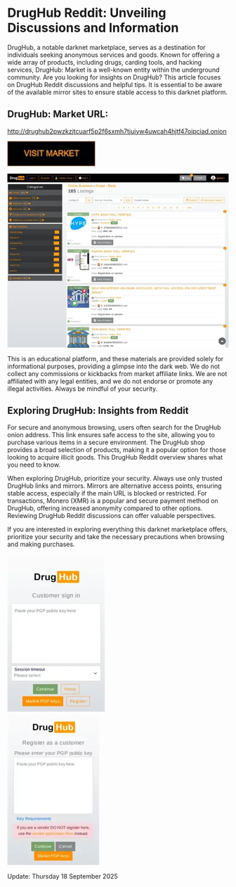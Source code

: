 # DrugHub Reddit: Unveiling Discussions and Information

DrugHub, a notable darknet marketplace, serves as a destination for individuals seeking anonymous services and goods. Known for offering a wide array of products, including drugs, carding tools, and hacking services, DrugHub: Market is a well-known entity within the underground community. Are you looking for insights on DrugHub? This article focuses on DrugHub Reddit discussions and helpful tips. It is essential to be aware of the available mirror sites to ensure stable access to this darknet platform.

## DrugHub: Market URL:

http://drughub2pwzkzjtcuarf5p2f6sxmh7tjuiyw4uwcah4hjtf47oipciad.onion

[<img src="/sources/prompt.webp" width="200">](http://drughub2pwzkzjtcuarf5p2f6sxmh7tjuiyw4uwcah4hjtf47oipciad.onion)


<a href="http://drughub2pwzkzjtcuarf5p2f6sxmh7tjuiyw4uwcah4hjtf47oipciad.onion"><img src="/sources/menu.webp" alt="image" style="max-width: 100%;"><a>

This is an educational platform, and these materials are provided solely for informational purposes, providing a glimpse into the dark web. We do not collect any commissions or kickbacks from market affiliate links. We are not affiliated with any legal entities, and we do not endorse or promote any illegal activities. Always be mindful of your security.

## Exploring DrugHub: Insights from Reddit

For secure and anonymous browsing, users often search for the DrugHub onion address. This link ensures safe access to the site, allowing you to purchase various items in a secure environment. The DrugHub shop provides a broad selection of products, making it a popular option for those looking to acquire illicit goods. This DrugHub Reddit overview shares what you need to know.

When exploring DrugHub, prioritize your security. Always use only trusted DrugHub links and mirrors. Mirrors are alternative access points, ensuring stable access, especially if the main URL is blocked or restricted. For transactions, Monero (XMR) is a popular and secure payment method on DrugHub, offering increased anonymity compared to other options. Reviewing DrugHub Reddit discussions can offer valuable perspectives.

If you are interested in exploring everything this darknet marketplace offers, prioritize your security and take the necessary precautions when browsing and making purchases.

<a href="http://drughub2pwzkzjtcuarf5p2f6sxmh7tjuiyw4uwcah4hjtf47oipciad.onion"><img src="/sources/item.webp" alt="image" style="max-width: 100%;"><a>  
<a href="http://drughub2pwzkzjtcuarf5p2f6sxmh7tjuiyw4uwcah4hjtf47oipciad.onion"><img src="/sources/notification.webp" alt="image" style="max-width: 100%;"><a>













Update:  Thursday 18 September 2025